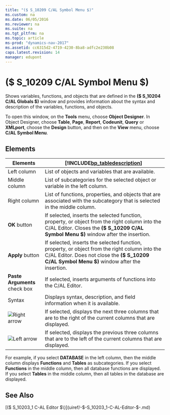 ```yaml
---
title: "($ S_10209 C/AL Symbol Menu $)"
ms.custom: na
ms.date: 06/05/2016
ms.reviewer: na
ms.suite: na
ms.tgt_pltfrm: na
ms.topic: article
ms-prod: "dynamics-nav-2017"
ms.assetid: cc6315d2-4719-4230-8ba8-adfc2e230b08
caps.latest.revision: 14
manager: edupont
---
```

# ($ S_10209 C/AL Symbol Menu $)
Shows variables, functions, and objects that are defined in the **\($ S\_10204 C/AL Globals $\)** window and provides information about the syntax and description of the variables, functions, and objects.  
  
 To open this window, on the **Tools** menu, choose **Object Designer**. In Object Designer, choose **Table**, **Page**, **Report**, **Codeunit**, **Query** or **XMLport**, choose the **Design** button, and then on the **View** menu, choose **C/AL Symbol Menu**.  
  
## Elements  
  
|Elements|[!INCLUDE[bp_tabledescription](../includes/bp_tabledescription_md.md)]|  
|--------------|---------------------------------------|  
|Left column|List of objects and variables that are available.|  
|Middle column|List of subcategories for the selected object or variable in the left column.|  
|Right column|List of functions, properties, and objects that are associated with the subcategory that is selected in the middle column.|  
|**OK** button|If selected, inserts the selected function, property, or object from the right column into the C/AL Editor. Closes the **\($ S\_10209 C/AL Symbol Menu $\)** window after the insertion.|  
|**Apply** button|If selected, inserts the selected function, property, or object from the right column into the C/AL Editor. Does not close the **\($ S\_10209 C/AL Symbol Menu $\)** window after the insertion.|  
|**Paste Arguments** check box|If selected, inserts arguments of functions into the C/AL Editor.|  
|Syntax|Displays syntax, description, and field information when it is available.|  
|![Right arrow](media/MicrosoftDynamicsNAV_RightArrow.jpg "MicrosoftDynamicsNAV\_RightArrow")|If selected, displays the next three columns that are to the right of the current columns that are displayed.|  
|![Left arrow](media/MicrosoftDynamicsNAV_LetfArrow.jpg "MicrosoftDynamicsNAV\_LetfArrow")|If selected, displays the previous three columns that are to the left of the current columns that are displayed.|  
  
 For example, if you select **DATABASE** in the left column, then the middle column displays **Functions** and **Tables** as subcategories. If you select **Functions** in the middle column, then all database functions are displayed. If you select **Tables** in the middle column, then all tables in the database are displayed.  
  
## See Also  
 [\($ S\_10203\_1 C-AL Editor $\)](uiref/-$-S_10203_1-C-AL-Editor-$-.md)